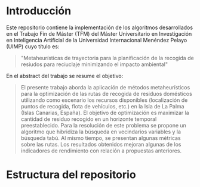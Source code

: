 # Introducción

Este repositorio contiene la implementación de los algoritmos desarrollados en el Trabajo Fin de Máster (TFM) del Máster Universitario en Investigación en Inteligencia Artificial de la Universidad Internacional Menéndez Pelayo (UIMP) cuyo título es:

> "Metaheurísticas de trayectoria para la planificación de la recogida de resiudos para reciuclaje minimizando el impacto ambiental"

En el abstract del trabajo se resume el objetivo:

> El presente trabajo aborda la aplicación de métodos metaheurísticos para la optimización de las rutas de recogida de residuos domésticos utilizando como escenario los recursos disponibles (localización de puntos de recogida, flota de vehículos, etc.) en la Isla de La Palma (Islas Canarias, España). El objetivo de optimización es maximizar la cantidad de residuo recogido en un horizonte temporal preestablecido. Para la resolución de este problema se propone un algoritmo que hibridiza la búsqueda en vecindarios variables y la búsqueda tabú. Al mismo tiempo, se presentan algunas métricas sobre las rutas. Los resultados obtenidos mejoran algunas de los indicadores de rendimiento con relación a propuestas anteriores.

# Estructura del repositorio

